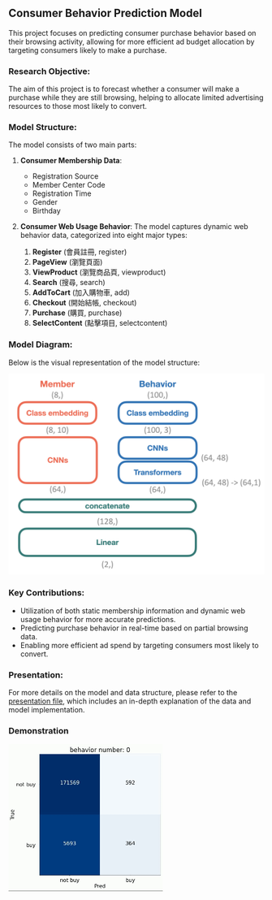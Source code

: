 ## Consumer Behavior Prediction Model

This project focuses on predicting consumer purchase behavior based on their browsing activity, allowing for more efficient ad budget allocation by targeting consumers likely to make a purchase.

### Research Objective:
The aim of this project is to forecast whether a consumer will make a purchase while they are still browsing, helping to allocate limited advertising resources to those most likely to convert.

### Model Structure:
The model consists of two main parts:

1. **Consumer Membership Data**:
   - Registration Source
   - Member Center Code
   - Registration Time
   - Gender
   - Birthday

2. **Consumer Web Usage Behavior**:
   The model captures dynamic web behavior data, categorized into eight major types:
   1. **Register** (會員註冊, register)
   2. **PageView** (瀏覽頁面)
   3. **ViewProduct** (瀏覽商品頁, viewproduct)
   4. **Search** (搜尋, search)
   5. **AddToCart** (加入購物車, add)
   6. **Checkout** (開始結帳, checkout)
   7. **Purchase** (購買, purchase)
   8. **SelectContent** (點擊項目, selectcontent)

### Model Diagram:
Below is the visual representation of the model structure:

![Model Structure](docs/model_structure.png)

### Key Contributions:
- Utilization of both static membership information and dynamic web usage behavior for more accurate predictions.
- Predicting purchase behavior in real-time based on partial browsing data.
- Enabling more efficient ad spend by targeting consumers most likely to convert.

### Presentation:
For more details on the model and data structure, please refer to the [presentation file](docs/AI_8.pdf), which includes an in-depth explanation of the data and model implementation.

### Demonstration

![prediction](docs/prediction.gif)